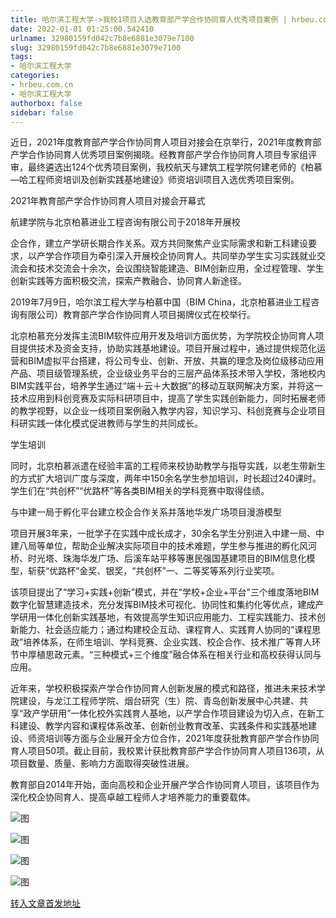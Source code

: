 ```yaml
---
title: 哈尔滨工程大学->我校1项目入选教育部产学合作协同育人优秀项目案例 | hrbeu.com.cn
date: 2022-01-01 01:25:00.542410
urlname: 32980159fd042c7b8e6881e3079e7100
slug: 32980159fd042c7b8e6881e3079e7100
tags: 
- 哈尔滨工程大学
categories:
- hrbeu.com.cn
- 哈尔滨工程大学
authorbox: false
sidebar: false
---
```

近日，2021年度教育部产学合作协同育人项目对接会在京举行，2021年度教育部产学合作协同育人优秀项目案例揭晓。经教育部产学合作协同育人项目专家组评审，最终遴选出124个优秀项目案例，我校航天与建筑工程学院何建老师的《柏慕—哈工程师资培训及创新实践基地建设》师资培训项目入选优秀项目案例。

2021年教育部产学合作协同育人项目对接会开幕式

航建学院与北京柏慕进业工程咨询有限公司于2018年开展校
<!--more-->
企合作，建立产学研长期合作关系。双方共同聚焦产业实际需求和新工科建设要求，以产学合作项目为牵引深入开展校企协同育人。共同举办学生实习实践就业交流会和技术交流会十余次，会议围绕智能建造、BIM创新应用，全过程管理、学生创新实践等方面积极交流，探索产教融合、协同育人新途径。

2019年7月9日，哈尔滨工程大学与柏慕中国（BIM China，北京柏慕进业工程咨询有限公司）教育部产学合作协同育人项目揭牌仪式在校举行。

北京柏慕充分发挥主流BIM软件应用开发及培训方面优势，为学院校企协同育人项目提供技术及资金支持，协助实践基地建设。项目开展过程中，通过提供规范化运营和BIM虚拟平台搭建，将公司专业、创新、开放、共赢的理念及岗位级移动应用产品、项目级管理系统，企业级业务平台的三层产品体系技术带入学校，落地校内BIM实践平台，培养学生通过“端＋云＋大数据”的移动互联网解决方案，并将这一技术应用到科创竞赛及实际科研项目中，提高了学生实践创新能力，同时拓展老师的教学视野，以企业一线项目案例融入教学内容，知识学习、科创竞赛与企业项目科研实践一体化模式促进教师与学生的共同成长。

学生培训

同时，北京柏慕派遣在经验丰富的工程师来校协助教学与指导实践，以老生带新生的方式扩大培训广度与深度，两年中150余名学生参加培训，时长超过240课时。学生们在“共创杯”“优路杯”等各类BIM相关的学科竞赛中取得佳绩。

与中建一局于孵化平台建立校企合作关系并落地华发广场项目漫游模型

项目开展3年来，一批学子在实践中成长成才，30余名学生分别进入中建一局、中建八局等单位，帮助企业解决实际项目中的技术难题，学生参与推进的孵化风河桥、时光塔、珠海华发广场、后溪车站平移等惠民强国基建项目的BIM信息化模型，斩获“优路杯”金奖、银奖，“共创杯”一、二等奖等系列行业奖项。

该项目提出了“学习+实践+创新”模式，并在“学校+企业+平台”三个维度落地BIM数字化智慧建造技术，充分发挥BIM技术可视化、协同性和集约化等优点，建成产学研用一体化创新实践基地，有效提高学生知识应用能力、工程实践能力、技术创新能力、社会适应能力；通过构建校企互动、课程育人、实践育人协同的“课程思政”培养体系，在师生培训、学科竞赛、企业实践、校企合作、技术推广等育人环节中厚植思政元素。“三种模式+三个维度”融合体系在相关行业和高校获得认同与应用。

近年来，学校积极探索产学合作协同育人创新发展的模式和路径，推进未来技术学院建设，与龙江工程师学院、烟台研究（生）院、青岛创新发展中心共建、共享“政产学研用”一体化校外实践育人基地，以产学合作项目建设为切入点，在新工科建设、教学内容和课程体系改革、创新创业教育改革、实践条件和实践基地建设、师资培训等方面与企业展开全方位合作，2021年度获批教育部产学合作协同育人项目50项。截止目前，我校累计获批教育部产学合作协同育人项目136项，从项目数量、质量、影响力方面取得突破性进展。

教育部自2014年开始，面向高校和企业开展产学合作协同育人项目，该项目作为深化校企协同育人、提高卓越工程师人才培养能力的重要载体。

![图](http://gongxue.cn/__local/2/2D/6E/0221719D9981D9CC7C4E8997594_1811847A_61EE.png)

![图](http://gongxue.cn/__local/D/D4/45/1311FC912442181C3DD5B672D98_BE3EB7DB_5809.png)

![图](http://gongxue.cn/__local/2/86/4B/C6B88EFEBCE6E8A2BD1E5295BCA_2FB69256_7AD2.jpg)

![图](http://gongxue.cn/__local/7/0F/04/2D53F947AE4B32FFB01CCBF4740_ACA19132_7787.jpg)

[转入文章首发地址](http://gongxue.cn/info/1141/69221.htm)